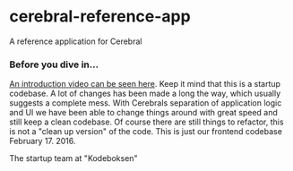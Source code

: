 # cerebral-reference-app
A reference application for Cerebral

### Before you dive in...
[An introduction video can be seen here](http://www.youtube.com/watch?v=WhttyHQ8q_M). Keep it mind that this is a startup codebase. A lot of changes has been made a long the way, which usually suggests a complete mess. With Cerebrals separation of application logic and UI we have been able to change things around with great speed and still keep a clean codebase. Of course there are still things to refactor, this is not a "clean up version" of the code. This is just our frontend codebase February 17. 2016.

The startup team at "Kodeboksen"
